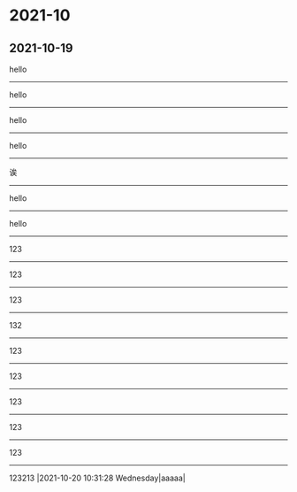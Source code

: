# 2021-10
## 2021-10-19
hello

---
hello

---
hello

---
hello

---
诶

---
hello

---
hello

---
123

---
123

---
123

---
132

---
123

---
123

---
123

---
123

---
123

---
123213
|2021-10-20 10:31:28 Wednesday|aaaaa|